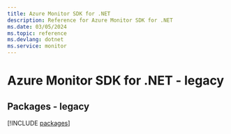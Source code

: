 ```yaml
---
title: Azure Monitor SDK for .NET
description: Reference for Azure Monitor SDK for .NET
ms.date: 03/05/2024
ms.topic: reference
ms.devlang: dotnet
ms.service: monitor
---
```

# Azure Monitor SDK for .NET - legacy
## Packages - legacy
[!INCLUDE [packages](monitor-index.md)]